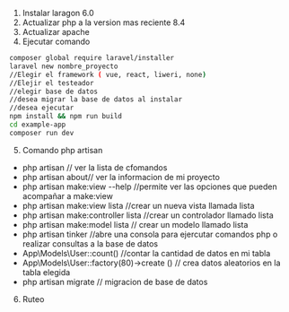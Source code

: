 1. Instalar laragon 6.0 
2. Actualizar php a la version mas reciente 8.4 
3. Actualizar apache 
4. Ejecutar comando 

```bash 
composer global require laravel/installer
laravel new nombre_proyecto
//Elegir el framework ( vue, react, liweri, none)
//Elejir el testeador 
//elegir base de datos 
//desea migrar la base de datos al instalar 
//desea ejecutar 
npm install && npm run build
cd example-app
composer run dev
```

5. Comando php artisan 
- php artisan // ver la lista de cfomandos 
- php artisan about// ver la informacion de mi proyecto
- php artisan make:view --help //permite ver las opciones que pueden acompañar a make:view
- php artisan make:view lista //crear un nueva vista llamada lista 
- php artisan make:controller lista //crear un controlador llamado lista 
- php artisan make:model lista // crear un modelo llamado lista 
- php artisan tinker //abre una consola para ejercutar comandos php o realizar consultas a la base de datos 
- App\Models\User::count() //contar la cantidad de datos en mi tabla 
- App\Models\User::factory(80)->create () // crea datos aleatorios en la tabla elegida 
- php artisan migrate // migracion de base de datos 

6. Ruteo 
